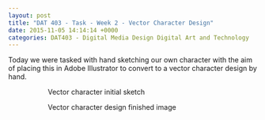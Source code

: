 ```yaml
---
layout: post
title: "DAT 403 - Task - Week 2 - Vector Character Design"
date: 2015-11-05 14:14:14 +0000
categories: DAT403 - Digital Media Design Digital Art and Technology
---
```


<!-- wp:paragraph -->
<p>Today we were tasked with hand sketching our own character with the aim of placing this in Adobe Illustrator to convert to a vector character design by hand.</p>
<!-- /wp:paragraph -->

<!-- wp:gallery {"linkTo":"media"} -->
<figure class="wp-block-gallery has-nested-images columns-default is-cropped"><!-- wp:image {"id":728,"sizeSlug":"large","linkDestination":"media"} -->
<figure class="wp-block-image size-large"><a href="https://www.circleseven.co.uk/wp-content/uploads/2023/05/IMG_1618-scaled-1.jpg"><img src="https://www.circleseven.co.uk/wp-content/uploads/2023/05/IMG_1618-scaled-1-822x1024.jpg" alt="" class="wp-image-728"/></a><figcaption class="wp-element-caption">Vector character initial sketch</figcaption></figure>
<!-- /wp:image -->

<!-- wp:image {"id":729,"sizeSlug":"medium","linkDestination":"media"} -->
<figure class="wp-block-image size-medium"><a href="https://www.circleseven.co.uk/wp-content/uploads/2023/05/character-design.jpg"><img src="https://www.circleseven.co.uk/wp-content/uploads/2023/05/character-design-251x300.jpg" alt="" class="wp-image-729"/></a><figcaption class="wp-element-caption">Vector character design finished image</figcaption></figure>
<!-- /wp:image --></figure>
<!-- /wp:gallery -->